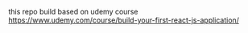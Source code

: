 this repo build based on udemy course https://www.udemy.com/course/build-your-first-react-js-application/
